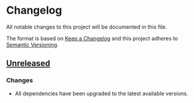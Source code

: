 # Changelog

All notable changes to this project will be documented in this file.

The format is based on [Keep a Changelog](http://keepachangelog.com)
and this project adheres to
[Semantic Versioning](http://semver.org/spec/v2.0.0.html).

## [Unreleased]

### Changes

- All dependencies have been upgraded to the latest available versions.

[Unreleased]: https://github.com/logicblocks/component.jdbc-data-source.postgres/compare/0.1.0...HEAD
